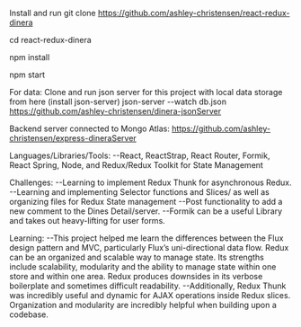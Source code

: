 Install and run
git clone https://github.com/ashley-christensen/react-redux-dinera

cd react-redux-dinera

npm install

npm start

For data:
Clone and run json server for this project with local data storage from here 
(install json-server)
json-server --watch db.json
https://github.com/ashley-christensen/dinera-jsonServer

Backend server connected to Mongo Atlas:
https://github.com/ashley-christensen/express-dineraServer

Languages/Libraries/Tools:
--React, ReactStrap, React Router, Formik, React Spring, Node, and Redux/Redux Toolkit for State Management

Challenges: 
--Learning to implement Redux Thunk for asynchronous Redux.
--Learning and implementing Selector functions and Slices/ as well as organizing files for Redux State management
--Post functionality to add a new comment to the Dines Detail/server.
--Formik can be a useful Library and takes out heavy-lifting for user forms.

Learning:
--This project helped me learn the differences between the Flux design pattern and MVC, particularly Flux’s uni-directional data flow. Redux can be an organized and scalable way to manage state. Its strengths include scalability, modularity and the ability to manage state within one store and within one area. Redux produces downsides in its verbose boilerplate and sometimes difficult readability. 
--Additionally, Redux Thunk was incredibly useful and dynamic for AJAX operations inside Redux slices. Organization and modularity are incredibly helpful when building upon a codebase. 


 


